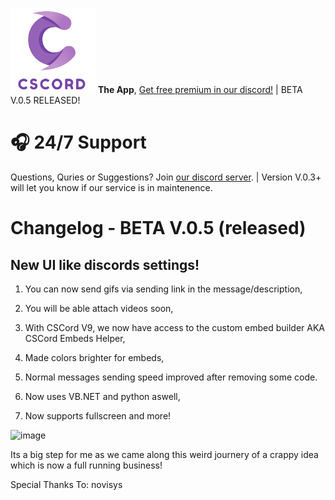 [![CSCord](https://github.com/AyanTheDeveloper/CSCord/blob/master/cscordico.png?raw=true)](https://github.com/AyanTheDeveloper/CSCord-App) **The App**, [Get free premium in our discord!](https://discord.gg/m86NNb2Rhy)
 | BETA V.0.5 RELEASED!
# 🎧 24/7 Support
Questions, Quries or Suggestions? Join [our discord server](https://discord.gg/m86NNb2Rhy). | Version V.0.3+ will let you know if our service is in maintenence.
# Changelog - BETA V.0.5 (released)
## New UI like discords settings!

1. You can now send gifs via sending link in the message/description,
   
2. You will be able attach videos soon,

3. With CSCord V9, we now have access to the custom embed builder AKA CSCord Embeds Helper,
 
4. Made colors brighter for embeds,

5. Normal messages sending speed improved after removing some code.
 
6. Now uses VB.NET and python aswell,

7. Now supports fullscreen and more!


![image](https://github.com/AyanTheDeveloper/CSCord-App/assets/110039634/eeee1ed9-8952-4a06-b59f-21ad82ecad69)

Its a big step for me as we came along this weird journery of a crappy idea which is now a full running business! 

Special Thanks To: novisys

